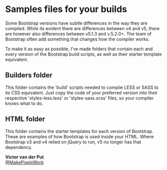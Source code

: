# Samples files for your builds

Some Bootstrap versions have subtle differences in the way they are compiled. While its evident there are differences between v4 and v5, there are however also differences between v5.1.3 and v.5.2.0+. The team of Bootstrap often add something that changes how the compiler works.

To make it as easy as possible, I've made folders that contain each and every version of the Bootstrap build scripts, as well as their starter template equivalent.

## Builders folder
This folder contains the 'build' scripts needed to compile LESS or SASS to its CSS equivalent. Just copy the code of your preferred version into their respective 'styles-less.less' or 'styles-sass.scss' files, so your compiler knows what to do.

## HTML folder
This folder contains the starter templates for each version of Bootstrap. These are examples of how Bootstrap is used inside your HTML. Where Bootstrap v3 and v4 relied on jQuery to run, v5 no longer has that dependency.

<strong>Victor van der Put</strong><br>
[@MakePixelsWork](https://github.com/MakePixelsWork)
